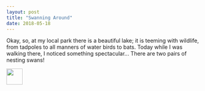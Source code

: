 ```yaml
---
layout: post
title: "Swanning Around"
date: 2018-05-18
---
```

Okay, so, at my local park there is a beautiful lake; it is teeming with wildlife, from tadpoles to all manners of water birds to bats.   Today while I was walking there, I noticed something spectacular...  There are two pairs of nesting swans!

<img src="https://jbprogramming.github.io/images/cow.JPG" height="42" width="42">
